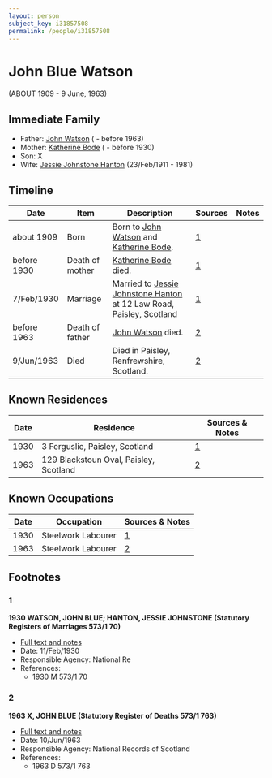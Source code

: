 ```yaml
---
layout: person
subject_key: i31857508
permalink: /people/i31857508
---
```


# John Blue Watson
(ABOUT 1909 - 9 June, 1963)

## Immediate Family

* Father: [John Watson](./@40547424@-john-watson-b-d1963.md) ( - before 1963)
* Mother: [Katherine Bode](./@8567159@-katherine-bode-b-d1930.md) ( - before 1930)
* Son: X
* Wife: [Jessie Johnstone Hanton](./@56011610@-jessie-johnstone-hanton-b1911-2-23-d1981.md) (23/Feb/1911 - 1981)

## Timeline

Date | Item | Description | Sources | Notes
---|---|---|---|---
about 1909 | Born | Born to [John Watson](./@40547424@-john-watson-b-d1963.md) and [Katherine Bode](./@8567159@-katherine-bode-b-d1930.md). | [1](#1) | 
before 1930 | Death of mother | [Katherine Bode](./@8567159@-katherine-bode-b-d1930.md) died. | [1](#1) | 
7/Feb/1930 | Marriage | Married to [Jessie Johnstone Hanton](./@56011610@-jessie-johnstone-hanton-b1911-2-23-d1981.md) at 12 Law Road, Paisley, Scotland | [1](#1) | 
before 1963 | Death of father | [John Watson](./@40547424@-john-watson-b-d1963.md) died. | [2](#2) | 
9/Jun/1963 | Died | Died in Paisley, Renfrewshire, Scotland. | [2](#2) | 

## Known Residences

Date | Residence | Sources & Notes
---|---|---
1930 | 3 Ferguslie, Paisley, Scotland | [1](#1)
1963 | 129 Blackstoun Oval, Paisley, Scotland | [2](#2)

## Known Occupations

Date | Occupation | Sources & Notes
---|---|---
1930 | Steelwork Labourer | [1](#1)
1963 | Steelwork Labourer | [2](#2)

## Footnotes

### 1

**1930 WATSON, JOHN BLUE; HANTON, JESSIE JOHNSTONE (Statutory Registers of Marriages 573/1 70)**

* [Full text and notes](../sources/@48792801@-1930-watson,-john-blue;-hanton,-jessie-johnstone-statutory-registers-of-marriages-573-1-70-.md)
* Date: 11/Feb/1930
* Responsible Agency: National Re
* References: 
  * 1930 M 573/1 70

### 2

**1963 X, JOHN BLUE (Statutory Register of Deaths 573/1 763)**

* [Full text and notes](../sources/@71011903@-1963-watson,-john-blue-statutory-register-of-deaths-573-1-763-.md)
* Date: 10/Jun/1963
* Responsible Agency: National Records of Scotland
* References: 
  * 1963 D 573/1 763


